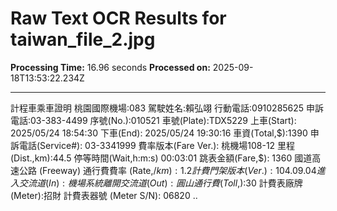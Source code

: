 # Raw Text OCR Results for taiwan_file_2.jpg

**Processing Time:** 16.96 seconds
**Processed on:** 2025-09-18T13:53:22.234Z

---

計程車乘車證明
桃園國際機場:083
駕駛姓名:賴弘翊
行動電話:0910285625
申訴電話:03-383-4499
序號(No.):010521
車號(Plate):TDX5229
上車(Start):
2025/05/24 18:54:30
下車(End):
2025/05/24 19:30:16
車資(Total,$):1390
申訴電話(Service#):
03-3341999
費率版本(Fare Ver.):
桃機場108-12
里程(Dist.,km):44.5
停等時間(Wait,h:m:s)
00:03:01
跳表金額(Fare,$):
1360
國道高速公路
(Freeway)
通行費費率
(Rate,$/km):1.2
計費門架版本
(Ver.): 104.09.04
進入交流道(In):
機場系統
離開交流道(Out):
圓山
通行費(Toll,$):30
計費表廠牌
(Meter):招財
計費表器號
(Meter S/N): 06820
..
